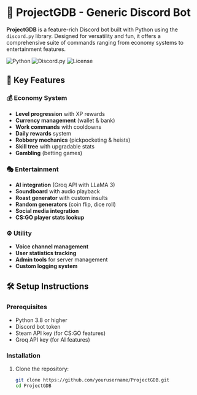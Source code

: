 # 🚀 ProjectGDB - Generic Discord Bot

**ProjectGDB** is a feature-rich Discord bot built with Python using the `discord.py` library. Designed for versatility and fun, it offers a comprehensive suite of commands ranging from economy systems to entertainment features.

![Python](https://img.shields.io/badge/python-3.8+-blue.svg)
![Discord.py](https://img.shields.io/badge/discord.py-2.0+-blue.svg)
![License](https://img.shields.io/badge/license-MIT-green.svg)

## 🌟 Key Features

### 💰 Economy System
- **Level progression** with XP rewards
- **Currency management** (wallet & bank)
- **Work commands** with cooldowns
- **Daily rewards** system
- **Robbery mechanics** (pickpocketing & heists)
- **Skill tree** with upgradable stats
- **Gambling** (betting games)

### 🎭 Entertainment
- **AI integration** (Groq API with LLaMA 3)
- **Soundboard** with audio playback
- **Roast generator** with custom insults
- **Random generators** (coin flip, dice roll)
- **Social media integration**
- **CS:GO player stats lookup**

### ⚙️ Utility
- **Voice channel management**
- **User statistics tracking**
- **Admin tools** for server management
- **Custom logging system**

## 🛠️ Setup Instructions

### Prerequisites
- Python 3.8 or higher
- Discord bot token
- Steam API key (for CS:GO features)
- Groq API key (for AI features)

### Installation
1. Clone the repository:
   ```bash
   git clone https://github.com/yourusername/ProjectGDB.git
   cd ProjectGDB